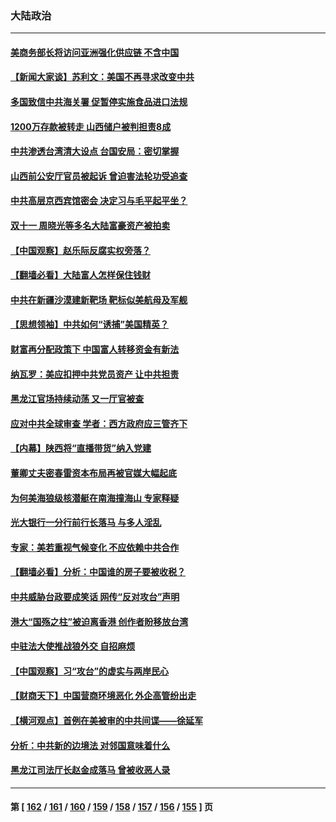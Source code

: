 ### 大陆政治
---
#### [美商务部长将访问亚洲强化供应链 不含中国](../../pages/ncid277/n13362499.md) 
#### [【新闻大家谈】苏利文：美国不再寻求改变中共](../../pages/ncid277/n13361938.md) 
#### [多国致信中共海关署 促暂停实施食品进口法规](../../pages/ncid277/n13362116.md) 
#### [1200万存款被转走 山西储户被判担责8成](../../pages/ncid277/n13361440.md) 
#### [中共渗透台湾清大设点 台国安局：密切掌握](../../pages/ncid277/n13361318.md) 
#### [山西前公安厅官员被起诉 曾迫害法轮功受追查](../../pages/ncid277/n13361333.md) 
#### [中共高层京西宾馆密会 决定习与毛平起平坐？](../../pages/ncid277/n13360344.md) 
#### [双十一 周晓光等多名大陆富豪资产被拍卖](../../pages/ncid277/n13360594.md) 
#### [【中国观察】赵乐际反腐实权旁落？](../../pages/ncid277/n13360268.md) 
#### [【翻墙必看】大陆富人怎样保住钱财](../../pages/ncid277/n13360447.md) 
#### [中共在新疆沙漠建新靶场 靶标似美航母及军舰](../../pages/ncid277/n13360009.md) 
#### [【思想领袖】中共如何“诱捕”美国精英？](../../pages/ncid277/n13328557.md) 
#### [财富再分配政策下 中国富人转移资金有新法](../../pages/ncid277/n13360182.md) 
#### [纳瓦罗：美应扣押中共党员资产 让中共担责](../../pages/ncid277/n13359963.md) 
#### [黑龙江官场持续动荡 又一厅官被查](../../pages/ncid277/n13359923.md) 
#### [应对中共全球审查 学者：西方政府应三管齐下](../../pages/ncid277/n13354082.md) 
#### [【内幕】陕西将“直播带货”纳入党建](../../pages/ncid277/n13354322.md) 
#### [董卿丈夫密春雷资本布局再被官媒大幅起底](../../pages/ncid277/n13359067.md) 
#### [为何美海狼级核潜艇在南海撞海山 专家释疑](../../pages/ncid277/n13353791.md) 
#### [光大银行一分行前行长落马 与多人淫乱](../../pages/ncid277/n13358900.md) 
#### [专家：美若重视气候变化 不应依赖中共合作](../../pages/ncid277/n13358406.md) 
#### [【翻墙必看】分析：中国谁的房子要被收税？](../../pages/ncid277/n13358716.md) 
#### [中共威胁台政要成笑话 网传“反对攻台”声明](../../pages/ncid277/n13358413.md) 
#### [港大“国殇之柱”被迫离香港 创作者盼移放台湾](../../pages/ncid277/n13358519.md) 
#### [中驻法大使推战狼外交 自招麻烦](../../pages/ncid277/n13356374.md) 
#### [【中国观察】习“攻台”的虚实与两岸民心](../../pages/ncid277/n13358640.md) 
#### [【财商天下】中国营商环境恶化 外企高管纷出走](../../pages/ncid277/n13358077.md) 
#### [【横河观点】首例在美被审的中共间谍——徐延军](../../pages/ncid277/n13358506.md) 
#### [分析：中共新的边境法 对邻国意味着什么](../../pages/ncid277/n13358299.md) 
#### [黑龙江司法厅长赵金成落马 曾被收恶人录](../../pages/ncid277/n13358407.md) 

---
#### 第 [ [162](./162.md) / [161](./161.md) / [160](./160.md) / [159](./159.md) / [158](./158.md) / [157](./157.md) / [156](./156.md) / [155](./155.md) ] 页
